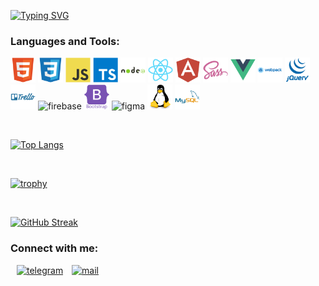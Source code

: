 <!-- ### Hi there 👋 -->

[![Typing SVG](https://readme-typing-svg.herokuapp.com?size=25&duration=3000&color=A175FFDF&lines=Hi+⚡+I+am+Frontend+developer)](https://git.io/typing-svg)


<h3 align="left">Languages and Tools:</h3>
<p align="left"> 

<a href="https://www.w3.org/html/" target="_blank" style="text-decoration:none"> <img src="https://github.com/devicons/devicon/blob/master/icons/html5/html5-original.svg" alt="html5" width="40" height="40"/></a> 
<a href="https://www.w3schools.com/css/" target="_blank" style="text-decoration:none"> <img src="https://github.com/devicons/devicon/blob/master/icons/css3/css3-original.svg" alt="css3" width="40" height="40"/></a>
<a href="https://developer.mozilla.org/en-US/docs/Web/JavaScript" target="_blank" style="text-decoration:none"><img src="https://raw.githubusercontent.com/devicons/devicon/master/icons/javascript/javascript-original.svg" alt="javascript" width="40" height="40"/></a> 
<a href="https://www.typescriptlang.org/" target="_blank" style="text-decoration:none"><img src="https://github.com/devicons/devicon/blob/master/icons/typescript/typescript-plain.svg" alt="typescript" width="40" height="40"/></a> 
<a href="https://nodejs.org" target="_blank" target="_blank" style="text-decoration:none"> <img src="https://raw.githubusercontent.com/devicons/devicon/master/icons/nodejs/nodejs-original-wordmark.svg" alt="nodejs" width="40" height="40"/></a> 
<a href="https://reactjs.org/" target="_blank" style="text-decoration:none"><img src="https://github.com/devicons/devicon/blob/master/icons/react/react-original.svg" alt="react" width="40" height="40"/></a>
<a href="https://angular.io/" target="_blank" style="text-decoration:none"><img src="https://github.com/devicons/devicon/blob/master/icons/angularjs/angularjs-plain.svg" alt="angular" width="40" height="40"/></a> 
<a href="https://sass-lang.com" target="_blank" style="text-decoration:none"><img src="https://raw.githubusercontent.com/devicons/devicon/master/icons/sass/sass-original.svg" alt="sass" width="40" height="40"/></a> 
<a href="https://vuejs.org/" target="_blank" style="text-decoration:none"><img src="https://github.com/devicons/devicon/blob/master/icons/vuejs/vuejs-original.svg" alt="vuejs" width="40" height="40"/></a>
<a href="https://webpack.js.org" target="_blank" style="text-decoration:none"><img src="https://github.com/devicons/devicon/blob/master/icons/webpack/webpack-original-wordmark.svg" alt="webpack" width="40" height="40"/>
<a href="https://jquery.com/" target="_blank" style="text-decoration:none"><img src="https://github.com/devicons/devicon/blob/master/icons/jquery/jquery-plain-wordmark.svg" alt="jquery" width="40" height="40"/>
<a href="https://trello.com/ru" target="_blank" style="text-decoration:none"><img src="https://github.com/devicons/devicon/blob/master/icons/trello/trello-plain-wordmark.svg" alt="trello" width="40" height="40"/>
<a href="https://firebase.google.com/" target="_blank" style="text-decoration:none"> <img src="https://www.vectorlogo.zone/logos/firebase/firebase-icon.svg" alt="firebase" width="40" height="40"/> </a>
<a href="https://getbootstrap.com" target="_blank" style="text-decoration:none"> <img src="https://github.com/devicons/devicon/blob/master/icons/bootstrap/bootstrap-plain-wordmark.svg" alt="bootstrap" width="40" height="40"/> </a> 
<a href="https://www.figma.com/" target="_blank" style="text-decoration:none"> <img src="https://www.vectorlogo.zone/logos/figma/figma-icon.svg" alt="figma" width="40" height="40"/> </a>
<a href="https://ubuntu.ru/doku.php" target="_blank" style="text-decoration:none"> <img src="https://github.com/devicons/devicon/blob/master/icons/linux/linux-original.svg" alt="linux" width="40" height="40"/> </a>
 <a href="https://www.mysql.com/" target="_blank" style="text-decoration:none"> <img src="https://github.com/devicons/devicon/blob/master/icons/mysql/mysql-original-wordmark.svg" alt="mysql" width="40" height="40"/> </a>  
</p>

<br>

[![Top Langs](https://github-readme-stats.vercel.app/api/top-langs/?username=Victoria-Rozhkova&layout=compact)](https://github.com/anuraghazra/github-readme-stats)

<br>

<!-- [![Readme Card](https://github-readme-stats.vercel.app/api/pin/?username=anuraghazra&repo=github-readme-stats)](https://github.com/anuraghazra/github-readme-stats) -->

<!-- Трофеи -->
[![trophy](https://github-profile-trophy.vercel.app/?username=Victoria-Rozhkova)](https://github.com/ryo-ma/github-profile-trophy)

<br>

<!-- Статистика актуальной продолжительности ежедневных сессий на GitHub, самую длинную сессию за все время и суммарное количество вкладов в сообщество. [Конструктор](http://github-readme-streak-stats.herokuapp.com/demo/) -->
[![GitHub Streak](https://github-readme-streak-stats.herokuapp.com/?user=Victoria-Rozhkova)](https://git.io/streak-stats)

<h3 align="left">Connect with me:</h3>
<p align="left">
<a href="https://t.me/vikirozh" target="_blank"><img src="https://cdn4.iconfinder.com/data/icons/socialcones/508/Telegram-512.png" alt="telegram" height="40" width="40" style="margin-left: 10px" /></a>
<a href="mailto:victoria.rozhkova@ro.ru" target="_blank"><img src="https://mpng.subpng.com/20180407/eye/kisspng-email-iphone-outlook-com-yahoo-mail-gmail-blue-technology-5ac886348320d1.0860473015230909965371.jpg" alt="mail" height="40" width="40" style="margin-left: 10px" /></a>



<!--
**Victoria-Rozhkova/Victoria-Rozhkova** is a ✨ _special_ ✨ repository because its `README.md` (this file) appears on your GitHub profile.

Here are some ideas to get you started:

- 🔭 I’m currently working on ...
- 🌱 I’m currently learning ...
- 👯 I’m looking to collaborate on ...
- 🤔 I’m looking for help with ...
- 💬 Ask me about ...
- 📫 How to reach me: ...
- 😄 Pronouns: ...
- ⚡ Fun fact: ...
-->
